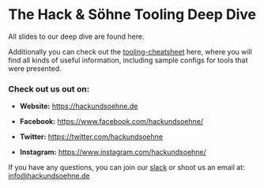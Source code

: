 # The Hack & Söhne Tooling Deep Dive

All slides to our deep dive are found here.

Additionally you can check out the [tooling-cheatsheet](https://github.com/hackundsoehne/tooling-cheatsheet) here, where you will find all kinds of useful information, including sample configs for tools that were presented.

### Check out us out on:
- **Website:** https://hackundsoehne.de

- **Facebook:** https://www.facebook.com/hackundsoehne/

- **Twitter:** https://twitter.com/hackundsoehne

- **Instagram:** https://www.instagram.com/hackundsoehne/

If you have any questions, you can join our [slack](https://community.hackundsoehne.de) or shoot us an email at: info@hackundsoehne.de
